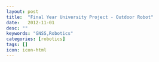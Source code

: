```yaml
---
layout: post
title:  "Final Year University Project - Outdoor Robot"
date:   2012-11-01
desc: ""
keywords: "GNSS,Robotics"
categories: [robotics]
tags: []
icon: icon-html
---
```

